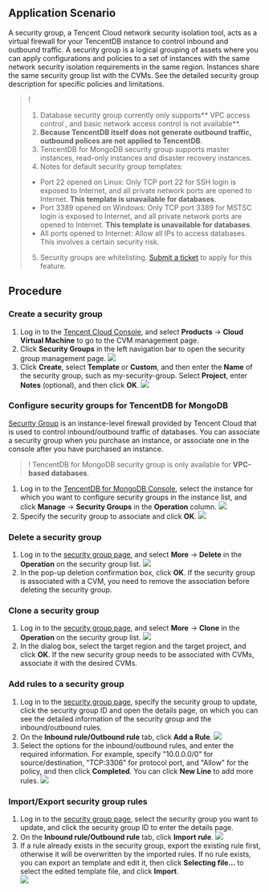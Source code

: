 ## Application Scenario
A security group, a Tencent Cloud network security isolation tool, acts as a virtual firewall for your TencentDB instance to control inbound and outbound traffic. A security group is a logical grouping of assets where you can apply configurations and policies to a set of instances with the same network security isolation requirements in the same region. Instances share the same security group list with the CVMs. See the detailed security group description for specific policies and limitations.
>!
> 1. Database security group currently only supports** VPC access control , and basic network access control is not available**.
> 2. **Because TencentDB itself does not generate outbound traffic, outbound polices are not applied to TencentDB**.
> 3. TencentDB for MongoDB security group supports master instances, read-only instances and disaster recovery instances.
> 4. Notes for default security group templates:
>  - Port 22 opened on Linux: Only TCP port 22 for SSH login is exposed to Internet, and all private network ports are opened to Internet. **This template is unavailable for databases**.
>  - Port 3389 opened on Windows: Only TCP port 3389 for MSTSC login is exposed to Internet, and all private network ports are opened to Internet. **This template is unavailable for databases**.
>  - All ports opened to Internet: Allow all IPs to access databases. This involves a certain security risk.
> 5. Security groups are whitelisting. [Submit a ticket](https://console.cloud.tencent.com/workorder/category) to apply for this feature.

## Procedure

### Create a security group

1. Log in to the [Tencent Cloud Console](https://console.cloud.tencent.com/), and select **Products** -> **Cloud Virtual Machine** to go to the CVM management page.
2. Click **Security Groups** in the left navigation bar to open the security group management page.
   ![](https://main.qcloudimg.com/raw/9c154ef45b104ffebef99a3de249b50c.png)
2. Click **Create**, select **Template** or **Custom**, and then enter the **Name** of the security group, such as my-security-group. Select **Project**, enter **Notes** (optional), and then click **OK**.
![](https://main.qcloudimg.com/raw/cc9a780ddd091f68c5476ee8463e1294.png)

### Configure security groups for TencentDB for MongoDB
[Security Group](https://cloud.tencent.com/doc/product/213/500) is an instance-level firewall provided by Tencent Cloud that is used to control inbound/outbound traffic of databases. You can associate a security group when you purchase an instance, or associate one in the console after you have purchased an instance.

> ! TencentDB for MongoDB security group is only available for **VPC-based databases**.

1. Log in to the [TencentDB for MongoDB Console](https://console.cloud.tencent.com/mongodb), select the instance for which you want to configure security groups in the instance list, and click **Manage** -> **Security Groups** in the **Operation** column.
![](https://main.qcloudimg.com/raw/22337a8d71bb79228790c3253d4fd3e2.png)
2. Specify the security group to associate and click **OK**.
![](https://main.qcloudimg.com/raw/b63568e07e679628d17d61b75fb453f5.png)

### Delete a security group
1. Log in to the [security group page](https://console.cloud.tencent.com/cvm/securitygroup), and select **More** -> **Delete** in the **Operation** on the security group list.
![](https://main.qcloudimg.com/raw/794d76f9f7969fe66f250b63e7a99415.png)
2. In the pop-up deletion confirmation box, click **OK**. If the security group is associated with a CVM, you need to remove the association before deleting the security group.

### Clone a security group
1. Log in to the [security group page](https://console.cloud.tencent.com/cvm/securitygroup), and select **More** -> **Clone** in the **Operation** on the security group list.
   ![](https://main.qcloudimg.com/raw/28810c1f2b863caac6d4598d3b4c5c07.png)
2. In the dialog box, select the target region and the target project, and click **OK**. If the new security group needs to be associated with CVMs, associate it with the desired CVMs.

### Add rules to a security group
1. Log in to the [security group page](https://console.cloud.tencent.com/cvm/securitygroup), specify the security group to update, click the security group ID and open the details page, on which you can see the detailed information of the security group and the inbound/outbound rules.
2. On the **Inbound rule/Outbound rule** tab, click **Add a Rule**.
  ![](https://main.qcloudimg.com/raw/c2c4533dc6ff96e4f2af2fb8ee0fea30.png)
3. Select the options for the inbound/outbound rules, and enter the required information. For example, specify "10.0.0.0/0" for source/destination, "TCP:3306" for protocol port, and "Allow" for the policy, and then click **Completed**. You can click **New Line** to add more rules.
  ![](https://main.qcloudimg.com/raw/2f48931b61d45ab8275e12cf0cf70945.png)

### Import/Export security group rules
1. Log in to the [security group page](https://console.cloud.tencent.com/cvm/securitygroup), select the security group you want to update, and click the security group ID to enter the details page.
2. On the **Inbound rule/Outbound rule** tab, click **Import rule**.
![](https://main.qcloudimg.com/raw/ab01ffb53084acf3e88219df7aca7b25.png)
3. If a rule already exists in the security group, export the existing rule first, otherwise it will be overwritten by the imported rules. If no rule exists, you can export an template and edit it, then click **Selecting file...** to select the edited template file, and click **Import**.	
![](https://main.qcloudimg.com/raw/fda954cd9eaa9058a1fea6ca52d12f50.png)


